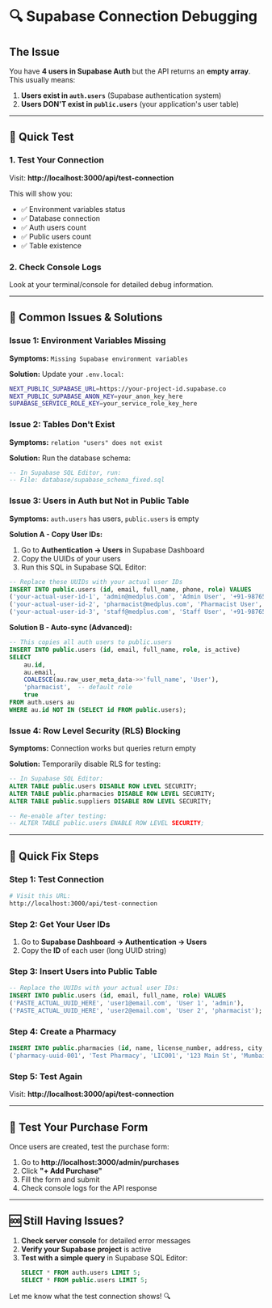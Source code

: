 # 🔍 Supabase Connection Debugging

## The Issue
You have **4 users in Supabase Auth** but the API returns an **empty array**. This usually means:

1. **Users exist in `auth.users`** (Supabase authentication system)
2. **Users DON'T exist in `public.users`** (your application's user table)

---

## 🧪 Quick Test

### 1. Test Your Connection
Visit: **http://localhost:3000/api/test-connection**

This will show you:
- ✅ Environment variables status
- ✅ Database connection
- ✅ Auth users count
- ✅ Public users count  
- ✅ Table existence

### 2. Check Console Logs
Look at your terminal/console for detailed debug information.

---

## 🔧 Common Issues & Solutions

### **Issue 1: Environment Variables Missing**
**Symptoms:** `Missing Supabase environment variables`

**Solution:** Update your `.env.local`:
```bash
NEXT_PUBLIC_SUPABASE_URL=https://your-project-id.supabase.co
NEXT_PUBLIC_SUPABASE_ANON_KEY=your_anon_key_here
SUPABASE_SERVICE_ROLE_KEY=your_service_role_key_here
```

### **Issue 2: Tables Don't Exist**
**Symptoms:** `relation "users" does not exist`

**Solution:** Run the database schema:
```sql
-- In Supabase SQL Editor, run:
-- File: database/supabase_schema_fixed.sql
```

### **Issue 3: Users in Auth but Not in Public Table**
**Symptoms:** `auth.users` has users, `public.users` is empty

**Solution A - Copy User IDs:**
1. Go to **Authentication → Users** in Supabase Dashboard
2. Copy the UUIDs of your users
3. Run this SQL in Supabase SQL Editor:

```sql
-- Replace these UUIDs with your actual user IDs
INSERT INTO public.users (id, email, full_name, phone, role) VALUES
('your-actual-user-id-1', 'admin@medplus.com', 'Admin User', '+91-9876543210', 'admin'),
('your-actual-user-id-2', 'pharmacist@medplus.com', 'Pharmacist User', '+91-9876543211', 'pharmacist'),
('your-actual-user-id-3', 'staff@medplus.com', 'Staff User', '+91-9876543212', 'staff');
```

**Solution B - Auto-sync (Advanced):**
```sql
-- This copies all auth users to public.users
INSERT INTO public.users (id, email, full_name, role, is_active)
SELECT 
    au.id,
    au.email,
    COALESCE(au.raw_user_meta_data->>'full_name', 'User'),
    'pharmacist',  -- default role
    true
FROM auth.users au
WHERE au.id NOT IN (SELECT id FROM public.users);
```

### **Issue 4: Row Level Security (RLS) Blocking**
**Symptoms:** Connection works but queries return empty

**Solution:** Temporarily disable RLS for testing:
```sql
-- In Supabase SQL Editor:
ALTER TABLE public.users DISABLE ROW LEVEL SECURITY;
ALTER TABLE public.pharmacies DISABLE ROW LEVEL SECURITY;
ALTER TABLE public.suppliers DISABLE ROW LEVEL SECURITY;

-- Re-enable after testing:
-- ALTER TABLE public.users ENABLE ROW LEVEL SECURITY;
```

---

## 🎯 Quick Fix Steps

### **Step 1:** Test Connection
```bash
# Visit this URL:
http://localhost:3000/api/test-connection
```

### **Step 2:** Get Your User IDs
1. Go to **Supabase Dashboard → Authentication → Users**
2. Copy the **ID** of each user (long UUID string)

### **Step 3:** Insert Users into Public Table
```sql
-- Replace the UUIDs with your actual user IDs:
INSERT INTO public.users (id, email, full_name, role) VALUES
('PASTE_ACTUAL_UUID_HERE', 'user1@email.com', 'User 1', 'admin'),
('PASTE_ACTUAL_UUID_HERE', 'user2@email.com', 'User 2', 'pharmacist');
```

### **Step 4:** Create a Pharmacy
```sql
INSERT INTO public.pharmacies (id, name, license_number, address, city, state, pincode, phone, owner_id) VALUES
('pharmacy-uuid-001', 'Test Pharmacy', 'LIC001', '123 Main St', 'Mumbai', 'Maharashtra', '400001', '+91-1234567890', 'PASTE_ADMIN_USER_UUID_HERE');
```

### **Step 5:** Test Again
Visit: **http://localhost:3000/api/test-connection**

---

## 📱 Test Your Purchase Form

Once users are created, test the purchase form:

1. Go to **http://localhost:3000/admin/purchases**
2. Click **"+ Add Purchase"**
3. Fill the form and submit
4. Check console logs for the API response

---

## 🆘 Still Having Issues?

1. **Check server console** for detailed error messages
2. **Verify your Supabase project** is active
3. **Test with a simple query** in Supabase SQL Editor:
   ```sql
   SELECT * FROM auth.users LIMIT 5;
   SELECT * FROM public.users LIMIT 5;
   ```

Let me know what the test connection shows! 🔍 